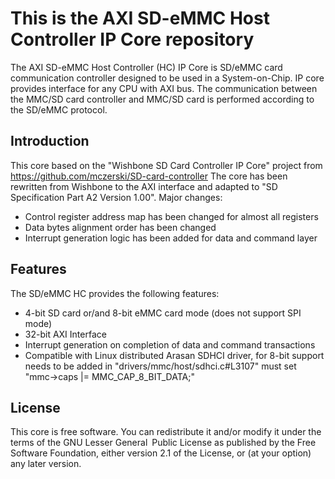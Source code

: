 This is the AXI SD-eMMC Host Controller IP Core repository
==========================================================
The AXI SD-eMMC Host Controller (HC) IP Core is SD/eMMC card communication controller designed to be
used in a System-on-Chip. IP core provides interface for any CPU with AXI bus. The communication between the MMC/SD card controller and MMC/SD card is performed according to the SD/eMMC protocol.

## Introduction
This core based on the "Wishbone SD Card Controller IP Core" project from https://github.com/mczerski/SD-card-controller
The core has been rewritten from Wishbone to the AXI interface and adapted to "SD Specification Part A2 Version 1.00". Major changes:
- Control register address map has been changed for almost all registers
- Data bytes alignment order has been changed
- Interrupt generation logic has been added for data and command layer

## Features
The SD/eMMC HC provides the following features:
- 4-bit SD card or/and  8-bit eMMC card mode (does not support SPI mode)
- 32-bit AXI Interface
- Interrupt generation on completion of data and command transactions
- Compatible with Linux distributed Arasan SDHCI driver, for 8-bit support needs to be added in "drivers/mmc/host/sdhci.c#L3107" must set "mmc->caps |= MMC_CAP_8_BIT_DATA;"

## License
This core is free software. You can redistribute it and/or modify it under the terms of the GNU Lesser General Public License as published by the Free Software Foundation, either version 2.1 of the License, or (at your option) any later version.
